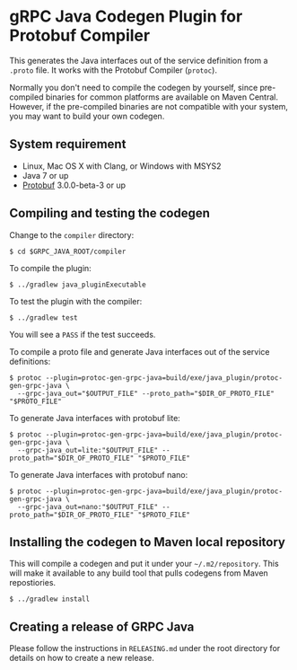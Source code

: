gRPC Java Codegen Plugin for Protobuf Compiler
==============================================

This generates the Java interfaces out of the service definition from a
`.proto` file. It works with the Protobuf Compiler (``protoc``).

Normally you don't need to compile the codegen by yourself, since pre-compiled
binaries for common platforms are available on Maven Central. However, if the
pre-compiled binaries are not compatible with your system, you may want to
build your own codegen.

## System requirement

* Linux, Mac OS X with Clang, or Windows with MSYS2
* Java 7 or up
* [Protobuf](https://github.com/google/protobuf) 3.0.0-beta-3 or up

## Compiling and testing the codegen
Change to the `compiler` directory:
```
$ cd $GRPC_JAVA_ROOT/compiler
```

To compile the plugin:
```
$ ../gradlew java_pluginExecutable
```

To test the plugin with the compiler:
```
$ ../gradlew test
```
You will see a `PASS` if the test succeeds.

To compile a proto file and generate Java interfaces out of the service definitions:
```
$ protoc --plugin=protoc-gen-grpc-java=build/exe/java_plugin/protoc-gen-grpc-java \
  --grpc-java_out="$OUTPUT_FILE" --proto_path="$DIR_OF_PROTO_FILE" "$PROTO_FILE"
```
To generate Java interfaces with protobuf lite:
```
$ protoc --plugin=protoc-gen-grpc-java=build/exe/java_plugin/protoc-gen-grpc-java \
  --grpc-java_out=lite:"$OUTPUT_FILE" --proto_path="$DIR_OF_PROTO_FILE" "$PROTO_FILE"
```
To generate Java interfaces with protobuf nano:
```
$ protoc --plugin=protoc-gen-grpc-java=build/exe/java_plugin/protoc-gen-grpc-java \
  --grpc-java_out=nano:"$OUTPUT_FILE" --proto_path="$DIR_OF_PROTO_FILE" "$PROTO_FILE"
```

## Installing the codegen to Maven local repository
This will compile a codegen and put it under your ``~/.m2/repository``. This
will make it available to any build tool that pulls codegens from Maven
repostiories.
```
$ ../gradlew install
```

## Creating a release of GRPC Java
Please follow the instructions in ``RELEASING.md`` under the root directory for
details on how to create a new release.
